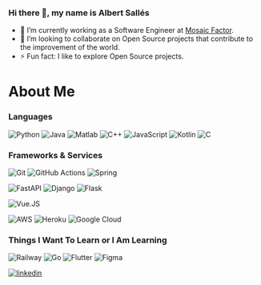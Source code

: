 ### Hi there 👋, my name is Albert Sallés

- 🔭 I’m currently working as a Software Engineer at [Mosaic Factor](https://mosaicfactor.com/).
- 👯 I’m looking to collaborate on Open Source projects that contribute to the improvement of the world.
- ⚡ Fun fact: I like to explore Open Source projects.

<h1>About Me</h1>

<!-- [![Top Langs](https://github-readme-stats.vercel.app/api/top-langs/?username=albertsalles4&theme=dark)](https://github.com/anuraghazra/github-readme-stats) -->

<h3>Languages</h3>


<img alt="Python" src="https://img.shields.io/badge/Python-14354C?style=for-the-badge&logo=python&logoColor=white"/> <img alt="Java" src="https://img.shields.io/badge/Java-ED8B00?style=for-the-badge&logo=java&logoColor=white"/> <img alt="Matlab" src="https://img.shields.io/badge/matlab-EDB120.svg?&style=for-the-badge&logo=matlab&logoColor=white"/> <img alt="C++" src="https://img.shields.io/badge/C%2B%2B-00599C?style=for-the-badge&logo=c%2B%2B&logoColor=white"/> <img alt="JavaScript" src="https://img.shields.io/badge/JavaScript-323330?style=for-the-badge&logo=javascript&logoColor=F7DF1E"/> <img alt="Kotlin" src="https://img.shields.io/badge/Kotlin-0095D5?&style=for-the-badge&logo=kotlin&logoColor=white"/> <img alt="C" src="https://img.shields.io/badge/C-00599C?style=for-the-badge&logo=c&logoColor=white"/>

<h3>Frameworks & Services</h3>
<img alt="Git" src="https://img.shields.io/badge/git%20-%23F05033.svg?&style=for-the-badge&logo=git&logoColor=white"/> <img alt="GitHub Actions" src="https://img.shields.io/badge/github_actions-2088FF.svg?&style=for-the-badge&logo=github-actions&logoColor=white"/>

<img alt="Spring" src="https://img.shields.io/badge/Spring-6DB33F?style=for-the-badge&logo=spring&logoColor=white"/>

<img alt="FastAPI" src="https://img.shields.io/badge/FastAPI-009485?style=for-the-badge&logo=fastapi&logoColor=white"/> <img alt="Django" src="https://img.shields.io/badge/django%20-%23092E20.svg?&style=for-the-badge&logo=django&logoColor=white"/> <img alt="Flask" src="https://img.shields.io/badge/Flask-000000?style=for-the-badge&logo=flask&logoColor=white"/>

<img alt="Vue.JS" src="https://img.shields.io/badge/Vue.js-35495E?style=for-the-badge&logo=vue.js&logoColor=4FC08D"/>

<img alt="AWS" src="https://img.shields.io/badge/Amazon_AWS-232F3E?style=for-the-badge&logo=amazon-aws&logoColor=white"/> <img alt="Heroku" src="https://img.shields.io/badge/heroku%20-%23430098.svg?&style=for-the-badge&logo=heroku&logoColor=white"/> <img alt="Google Cloud" src="https://img.shields.io/badge/Google_Cloud-4285F4?style=for-the-badge&logo=google-cloud&logoColor=white"/>


<h3>Things I Want To Learn or I Am Learning</h3>

<img alt="Railway" src="https://img.shields.io/badge/Railway-000000?style=for-the-badge&logo=railway&logoColor=white"/> <img alt="Go" src="https://img.shields.io/badge/Go-00ADD8?style=for-the-badge&logo=go&logoColor=white"/> <img alt="Flutter" src="https://img.shields.io/badge/Flutter-02569B?style=for-the-badge&logo=flutter&logoColor=white"/> <img alt="Figma" src="https://img.shields.io/badge/figma%20-%23F24E1E.svg?&style=for-the-badge&logo=figma&logoColor=white"/>


[<img src='https://img.icons8.com/fluency/48/000000/linkedin.png' alt='linkedin'>](https://www.linkedin.com/in/albert-salles/)  
